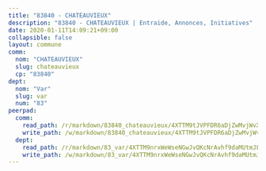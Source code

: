 ```yaml
---
title: "83840 - CHATEAUVIEUX"
description: "83840 - CHATEAUVIEUX | Entraide, Annonces, Initiatives"
date: 2020-01-11T14:09:21+09:00
collapsible: false
layout: commune
comm:
  nom: "CHATEAUVIEUX"
  slug: chateauvieux
  cp: "83840"
dept:
  nom: "Var"
  slug: var
  num: "83"
peerpad:
  comm:
    read_path: /r/markdown/83840_chateauvieux/4XTTM9tJVPFDR6aDjZwMvjWvXS7VDavtPMaqaDd7dUSQaFaY8
    write_path: /w/markdown/83840_chateauvieux/4XTTM9tJVPFDR6aDjZwMvjWvXS7VDavtPMaqaDd7dUSQaFaY8-K3TgUQnmT92prmPYfbnVwnCUYELhu6GCkvo8WvACNMSWWAzcuard1QmTTwrbAgicoC2XqqZ8fbUXFgzRhP664YH7ZTEyNXujQkepsUE7fepRxDW83M3XPGWmhR9SZiB924EqcdhS
  dept:
    read_path: /r/markdown/83_var/4XTTM9nrxWeWseNGwJvQKcNrAvhf9daMUtmJFyuTCRVRxiQhJ
    write_path: /w/markdown/83_var/4XTTM9nrxWeWseNGwJvQKcNrAvhf9daMUtmJFyuTCRVRxiQhJ-K3TgTkbV5EeE5ztheh8tn4MGBxq8r8BVQdiSVrn3rAQKUfBUzy1SpnL7kiXYD24VhE1ooCba4S1a12268DXaVL5Dh1W3oDQu8Yj58kjUk3PAVaf4GwZWkisJBFW5Z6TWnf5Ads7a
---
```


